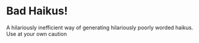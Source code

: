 # Bad Haikus!

A hilariously inefficient way of generating hilariously poorly worded haikus. Use at your own caution